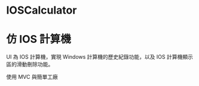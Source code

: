 # IOSCalculator

# 仿 IOS 計算機

UI 為 IOS 計算機，實現 Windows 計算機的歷史紀錄功能，以及 IOS 計算機顯示區的滑動刪除功能。

使用 MVC 與簡單工廠